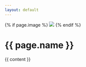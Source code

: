 ```yaml
---
layout: default
---
```

{% if page.image %}
<img class="instructor-image" src="{{ page.image }}">
{% endif %}

<h1>{{ page.name }}</h1>

{{ content }}